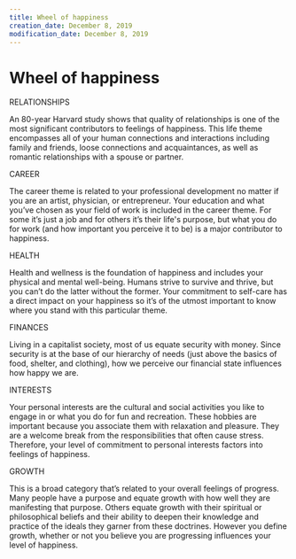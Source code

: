 ```yaml
---
title: Wheel of happiness
creation_date: December 8, 2019
modification_date: December 8, 2019
---
```



# Wheel of happiness

RELATIONSHIPS 

An 80-year Harvard study shows that quality of relationships is one of the most significant contributors to feelings of happiness. This life theme encompasses all of your human connections and interactions including family and friends, loose connections and acquaintances, as well as romantic relationships with a spouse or partner.

CAREER

The career theme is related to your professional development no matter if you are an artist, physician, or entrepreneur. Your education and what you’ve chosen as your field of work is included in the career theme. For some it’s just a job and for others it’s their life's purpose, but what you do for work (and how important you perceive it to be) is a major contributor to happiness.

HEALTH

Health and wellness is the foundation of happiness and includes your physical and mental well-being. Humans strive to survive and thrive, but you can’t do the latter without the former. Your commitment to self-care has a direct impact on your happiness so it’s of the utmost important to know where you stand with this particular theme.

FINANCES

Living in a capitalist society, most of us equate security with money. Since security is at the base of our hierarchy of needs (just above the basics of food, shelter, and clothing), how we perceive our financial state influences how happy we are.

INTERESTS

Your personal interests are the cultural and social activities you like to engage in or what you do for fun and recreation. These hobbies are important because you associate them with relaxation and pleasure. They are a welcome break from the responsibilities that often cause stress. Therefore, your level of commitment to personal interests factors into feelings of happiness.

GROWTH

This is a broad category that’s related to your overall feelings of progress. Many people have a purpose and equate growth with how well they are manifesting that purpose. Others equate growth with their spiritual or philosophical beliefs and their ability to deepen their knowledge and practice of the ideals they garner from these doctrines. However you define growth, whether or not you believe you are progressing influences your level of happiness.
